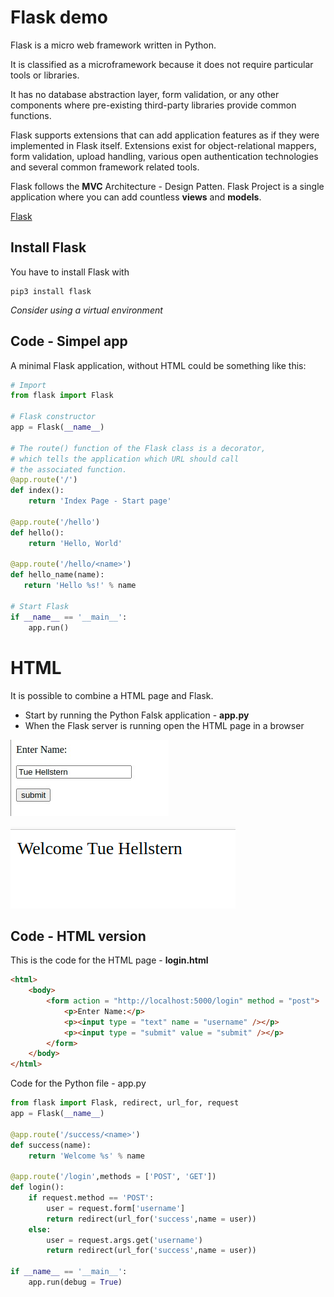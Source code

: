 # Flask demo
Flask is a micro web framework written in Python.

It is classified as a microframework because it does not require particular tools or libraries.

It has no database abstraction layer, form validation, or any other components where pre-existing third-party libraries provide common functions.

Flask supports extensions that can add application features as if they were implemented in Flask itself. Extensions exist for object-relational mappers, form validation, upload handling, various open authentication technologies and several common framework related tools.

Flask follows the **MVC** Architecture - Design Patten.
Flask Project is a single application where you can add countless **views** and **models**.

[Flask](https://flask.palletsprojects.com/en/2.1.x/)

## Install Flask
You have to install Flask with

    pip3 install flask

*Consider using a virtual environment*

## Code - Simpel app
A minimal Flask application, without HTML could be something like this:

```python
# Import
from flask import Flask

# Flask constructor
app = Flask(__name__)

# The route() function of the Flask class is a decorator,
# which tells the application which URL should call
# the associated function.
@app.route('/')
def index():
    return 'Index Page - Start page'

@app.route('/hello')
def hello():
    return 'Hello, World'

@app.route('/hello/<name>')
def hello_name(name):
   return 'Hello %s!' % name

# Start Flask
if __name__ == '__main__':
	app.run()
```

# HTML

It is possible to combine a HTML page and Flask.

- Start by running the Python Falsk application - **app.py**
- When the Flask server is running open the HTML page in a browser

![](./image/flask_1.jpg)

![](./image/flask_2.png)

## Code - HTML version

This is the code for the HTML page - **login.html**

```html
<html>
	<body>	
		<form action = "http://localhost:5000/login" method = "post">
			<p>Enter Name:</p>
			<p><input type = "text" name = "username" /></p>
			<p><input type = "submit" value = "submit" /></p>
		</form>	
	</body>
</html>
```

Code for the Python file - app.py

```python
from flask import Flask, redirect, url_for, request
app = Flask(__name__)

@app.route('/success/<name>')
def success(name):
    return 'Welcome %s' % name

@app.route('/login',methods = ['POST', 'GET'])
def login():
    if request.method == 'POST':
        user = request.form['username']
        return redirect(url_for('success',name = user))
    else:
        user = request.args.get('username')
        return redirect(url_for('success',name = user))

if __name__ == '__main__':
    app.run(debug = True)
```
